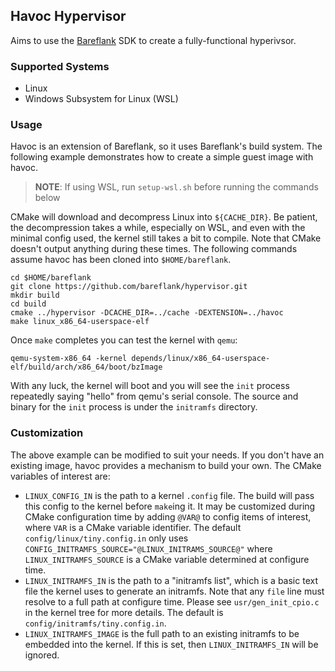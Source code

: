 ## Havoc Hypervisor

Aims to use the [Bareflank](https://github.com/bareflank/hypervisor) SDK
to create a fully-functional hyperivsor.

### Supported Systems
  - Linux
  - Windows Subsystem for Linux (WSL)

### Usage
Havoc is an extension of Bareflank, so it uses Bareflank's build system. The
following example demonstrates how to create a simple guest image with havoc.

> **NOTE**: If using WSL, run `setup-wsl.sh` before running the commands below

CMake will download and decompress Linux into `${CACHE_DIR}`. Be patient, the
decompression takes a while, especially on WSL, and even with the minimal
config used, the kernel still takes a bit to compile. Note that CMake doesn't
output anything during these times. The following commands assume havoc has
been cloned into `$HOME/bareflank`.
```
cd $HOME/bareflank
git clone https://github.com/bareflank/hypervisor.git
mkdir build
cd build
cmake ../hypervisor -DCACHE_DIR=../cache -DEXTENSION=../havoc
make linux_x86_64-userspace-elf
```

Once `make` completes you can test the kernel with `qemu`:
```
qemu-system-x86_64 -kernel depends/linux/x86_64-userspace-elf/build/arch/x86_64/boot/bzImage
```

With any luck, the kernel will boot and you will see the `init` process
repeatedly saying "hello" from qemu's serial console. The source and binary for
the `init` process is under the `initramfs` directory.

### Customization
The above example can be modified to suit your needs. If you don't have an
existing image, havoc provides a mechanism to build your own. The CMake
variables of interest are:
  - `LINUX_CONFIG_IN` is the path to a kernel `.config` file. The build
    will pass this config to the kernel before `make`ing it. It may be customized
    during CMake configuration time by adding `@VAR@` to config items of
    interest, where `VAR` is a CMake variable identifier. The default
    `config/linux/tiny.config.in` only uses
    `CONFIG_INITRAMFS_SOURCE="@LINUX_INITRAMS_SOURCE@"` where
    `LINUX_INITRAMFS_SOURCE` is a CMake variable determined at configure time.
  - `LINUX_INITRAMFS_IN` is the path to a "initramfs list", which is a
     basic text file the kernel uses to generate an initramfs. Note
     that any `file` line must resolve to a full path at configure time. Please
     see `usr/gen_init_cpio.c` in the kernel tree for more details.
     The default is `config/initramfs/tiny.config.in`.
  - `LINUX_INITRAMFS_IMAGE` is the full path to an existing initramfs to be
     embedded into the kernel. If this is set, then `LINUX_INITRAMFS_IN` will
     be ignored.
